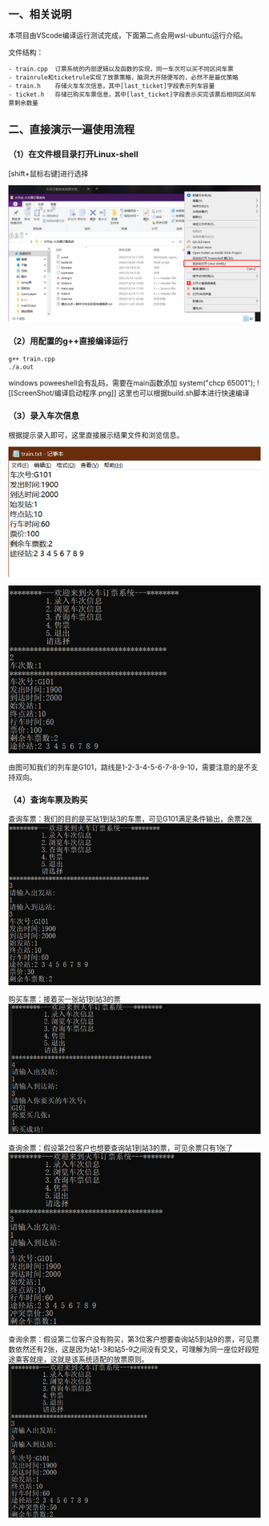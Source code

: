 ## 一、相关说明

本项目由VScode编译运行测试完成，下面第二点会用wsl-ubuntu运行介绍。

文件结构：

	- train.cpp  订票系统的内部逻辑以及函数的实现，同一车次可以买不同区间车票
	- trainrule和ticketrule实现了放票策略，脑洞大开随便写的，必然不是最优策略
	- train.h    存储火车车次信息，其中[last_ticket]字段表示列车容量
	- ticket.h   存储已购买车票信息，其中[last_ticket]字段表示买完该票后相同区间车票剩余数量

## 二、直接演示一遍使用流程

### （1）在文件根目录打开Linux-shell
[shift+鼠标右键]进行选择

![](ScreenShot/打开Linux-shell.jpg)

### （2）用配置的g++直接编译运行
	g++ train.cpp
	./a.out
windows poweeshell会有乱码，需要在main函数添加 system("chcp 65001");
![[ScreenShot/编译启动程序.png]]
这里也可以根据build.sh脚本进行快速编译

### （3）录入车次信息
根据提示录入即可，这里直接展示结果文件和浏览信息。

![](ScreenShot/车次信息.png)

![](ScreenShot/浏览车次信息.png)

由图可知我们的列车是G101，路线是1-2-3-4-5-6-7-8-9-10，需要注意的是不支持双向。

### （4）查询车票及购买
查询车票：我们的目的是买站1到站3的车票，可见G101满足条件输出，余票2张
![](ScreenShot/车票查询.png)

购买车票：接着买一张站1到站3的票
![](ScreenShot/车票购买.png)

查询余票：假设第2位客户也想要查询站1到站3的票，可见余票只有1张了
![](ScreenShot/查询余票.png)

查询余票：假设第二位客户没有购买，第3位客户想要查询站5到站9的票，可见票数依然还有2张，这是因为站1-3和站5-9之间没有交叉，可理解为同一座位好段短途乘客就座，这就是该系统适配的放票原则。
![](ScreenShot/查询余票2.png)
